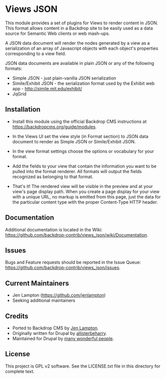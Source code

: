 Views JSON
==========

This module provides a set of plugins for Views to render content in JSON. This
format allows content in a Backdrop site to be easily used as a data source for
Semantic Web clients or web mash-ups.

A JSON data document will render the nodes generated by a view as a
serialization of an array of Javascript objects with each object's properties
corresponding to a view field.

JSON data documents are available in plain JSON or any of the following formats:

 * Simple JSON - just plain-vanilla JSON serialization
 * Simile/Exhibit JSON - the serialization format used by the Exhibit web
   app - http://simile.mit.edu/exhibit/
 * JqGrid


Installation
------------

 - Install this module using the official Backdrop CMS instructions at
   https://backdropcms.org/guide/modules.

 - In the Views UI set the view style (in Format section) to JSON data document
   to render as Simple JSON or Simile/Exhibit JSON.

 - In the view format settings choose the options or vocabulary for your format.

 - Add the fields to your view that contain the information you want to be
   pulled into the format renderer. All formats will output the fields
   recognized as belonging to that format.

 - That's it! The rendered view will be visible in the preview and at your
   view's page display path. When you create a page display for your view with
   a unique URL, no markup is emitted from this page, just the data for the
   particular content type with the proper Content-Type HTTP header.

 Documentation
 -------------

 Additional documentation is located in the Wiki:
 https://github.com/backdrop-contrib/views_json/wiki/Documentation.

 Issues
 ------

 Bugs and Feature requests should be reported in the Issue Queue:
 https://github.com/backdrop-contrib/views_json/issues.

 Current Maintainers
 -------------------

 - Jen Lampton (https://github.com/jenlampton)
 - Seeking additional maintainers

 Credits
 -------

 - Ported to Backdrop CMS by [Jen Lampton](https://github.com/jenlampton).
 - Originally written for Drupal by [allisterbeharry](https://www.drupal.org/user/116802).
 - Maintained for Drupal by [many wonderful people](https://www.drupal.org/node/260895/committers).

 License
 -------

 This project is GPL v2 software. See the LICENSE.txt file in this directory for
 complete text.
